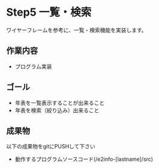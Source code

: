 # Step5 一覧・検索

ワイヤーフレームを参考に、一覧・検索機能を実装します。

## 作業内容

* プログラム実装

## ゴール

* 年表を一覧表示することが出来ること
* 年表を検索（絞り込み）出来ること

## 成果物

以下の成果物をgitにPUSHして下さい

* 動作するプログラムソースコード(/e2info-[lastname]/src)

